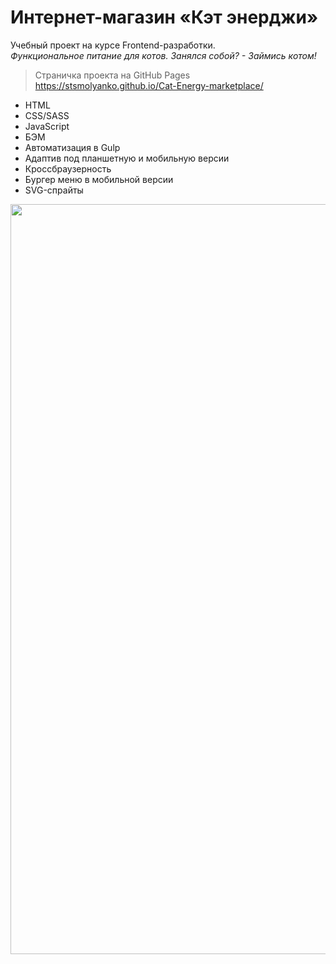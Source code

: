 # Интернет-магазин «Кэт энерджи»
Учебный проект на курсе Frontend-разработки.<br> 
*Функциональное питание для котов. Занялся собой? - Займись котом!* <br>
>Страничка проекта на GitHub Pages https://stsmolyanko.github.io/Cat-Energy-marketplace/


- HTML
- CSS/SASS
- JavaScript
- БЭМ
- Автоматизация в Gulp
- Адаптив под планшетную и мобильную версии
- Кроссбраузерность
- Бургер меню в мобильной версии
- SVG-спрайты


<img width="1200" alt="" src="https://github.com/stsmolyanko/Cat-Energy-marketplace-source/blob/master/catenergy%20page%20desktop.jpg?raw=true">

